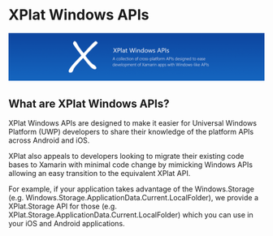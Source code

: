 # XPlat Windows APIs

![](.gitbook/assets/projectbanner.png)

## What are XPlat Windows APIs?

XPlat Windows APIs are designed to make it easier for Universal Windows Platform \(UWP\) developers to share their knowledge of the platform APIs across Android and iOS.

XPlat also appeals to developers looking to migrate their existing code bases to Xamarin with minimal code change by mimicking Windows APIs allowing an easy transition to the equivalent XPlat API.

For example, if your application takes advantage of the Windows.Storage \(e.g. Windows.Storage.ApplicationData.Current.LocalFolder\), we provide a XPlat.Storage API for those \(e.g. XPlat.Storage.ApplicationData.Current.LocalFolder\) which you can use in your iOS and Android applications.

